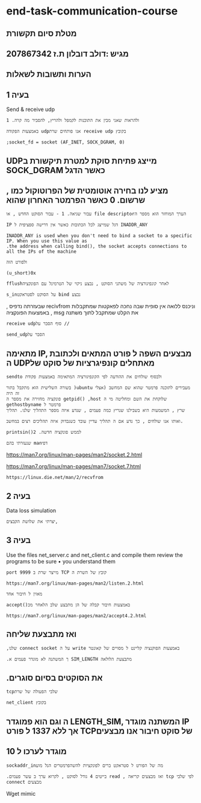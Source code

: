 # end-task-communication-course

## מטלת סיום תקשורת

## 207867342 מגיש :דולב דובלון ת.ז

## הערות ותשובות לשאלות

## 1 בעיה

Send & receive udp

```
ולהראות שאני מבין את התוכנות לקמפל ולהריץ, להסביר מה קרה. 1
```
```
באמצעות הפקודה udpאנו פותחים שרת receive udp בקובץ
```
```
;socket_fd = socket (AF_INET, SOCK_DGRAM, 0)
```
## UDPמייצג פתיחת סוקת למטרת תיקשורת ב SOCK_DGRAM כאשר הדגל

## , מציע לנו בחירה אוטומטית של הפרוטוקול כמו שרשום. 0 כאשר הפרמטר האחרון שהוא

```
עבור שגיאה. 1 - עבור הסוקט החדש , או file descriptorהערך המוחזר הוא מספר ה
```
```
IP דגל שמייצג לכל הכתובות כאשר אין דרישה ספציפית ל INADDR_ANY
```
```
INADDR_ANY is used when you don't need to bind a socket to a specific IP. When you use this value as
.the address when calling bind(), the socket accepts connections to all the IPs of the machine
```
```
ולפורט הזה
```
```
(u_short)0x
```

```
fflushלאחר קונפיגורציה של משתני הסוקט , נבצע ניקוי של הטרמינל עם הפונקציה
```
```
s_inעל הסוקט לסטראקט bind נבצע
```
, שבעזרתה נדפיס recivfrom וניכנס ללואה אין סופית שבה נחכה לפאקטות שמתקבלות , באמצעות הפונקציה
msg את הקלט שמתקבל לתוך משתנה

```
receive udpסוף הסבר על //
```
```
send_udpהסבר על
```
## מתאימה IP, מבצעים השפה ל פורט המתאים ולכתובת ה UDPמאתחלים קונפיגרציות של סוקט של

```
sendto ולבסוף שולחים את ההודעה לפי הקונפיגורציה המתאימה באמצעות פקודת
```
```
בשורה השלישית הוא מתקבל בתור )ubuntu מעבירים לתוכנה פרמטר שהוא שם המחשב (אצלי זה היה
פונקציה מחזירה את מספר ה getpid() ,host שלוקחת את השם ומחליטה מי ה gethostbyname פרמטר ל
שרץ , המשמעות היא בשבילנו שנריץ כמה פעמים , שנדע איזה מספר התהליך שלנו. תהליך
```
```
ואותו אנו שולחים , כך נדע אם ה תהליך עדיין עובד כשנבדוק איזה תהליכים רצים במחשב.
```

```
printsin()לממש פונקציה חדשה. 2
```
```
שנעזרתי בהם manדפי
```
https://man7.org/linux/man-pages/man2/socket.2.html

https://man7.org/linux/man-pages/man7/socket.7.html

```
https://linux.die.net/man/2/recvfrom
```

## 2 בעיה

Data loss simulation

```
יצרתי את שלושת הקבצים,
```

## 3 בעיה

Use the files net_server.c and net_client.c and compile them review the programs to be sure •
you understand them

```
port 9999 מייצר שרת ב TCP קובץ של השרת ה
```
```
https://man7.org/linux/man-pages/man2/listen.2.html
```
```
מאזין ל חיבור אחד
```
```
accept()באמצעות חיבור קבלה של הן מתבצע שלב הלאחר מכ
```
```
https://man7.org/linux/man-pages/man2/accept4.2.html
```
## ואז מתבצעת שליחה

```
,שלנו connect socket על ה write באמצעות הפוקנציה קליינט ל מסויים של קאונטר
```
```
.ך המשתנה לא מוגדר פעמים א SIM_LENGTH מתבצעת הלולאה
```
## .את הסוקטים בסיום סוגרים

```
tcpשלבי הפעולה של שרת
```

```
net_client בקובץ
```
## ה וגם הוא פמוגדר LENGTH_SIM, המשתנה מוגדר IP אך ללא 1337 ל פורט TCPשל סוקט חיבור אנו מבצעים

## 10 מוגדר לערכו ל

```
sockaddr_inמה של הפורט ל סטראקט ברים לפונקציות להשהפרמטרים הנל מוע
```
```
.בייטים 4 גודל לסוקט , לקרוא ערך ב עשר פעמים read , ואז מבצעים קריאה tcp לפי שלבי connect מבצעים
```
Wget mimic



